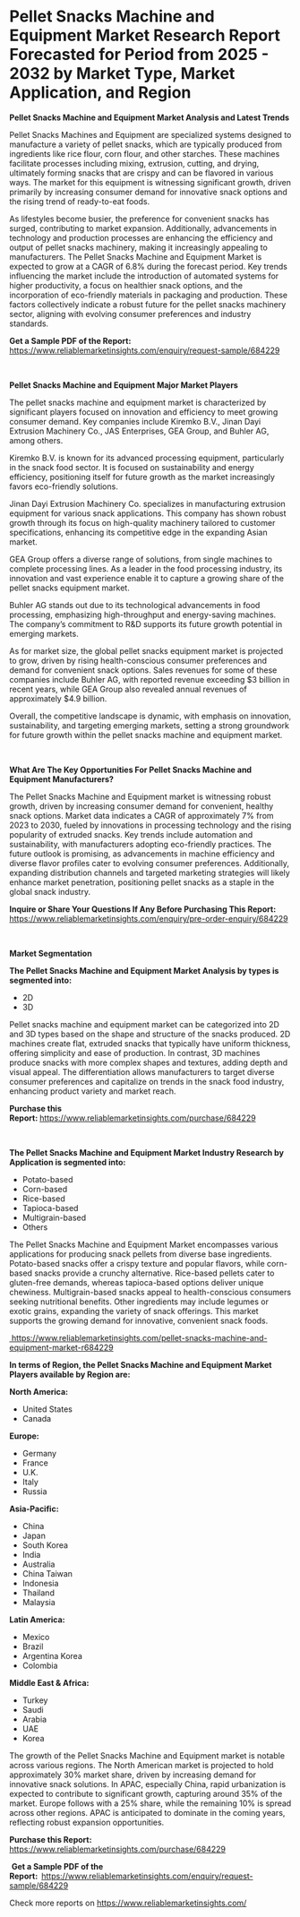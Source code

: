<p><h1>Pellet Snacks Machine and Equipment Market Research Report Forecasted for Period from 2025 -  2032 by Market Type, Market Application, and Region</h1></p><p><strong>Pellet Snacks Machine and Equipment Market Analysis and Latest Trends</strong></p>
<p><p>Pellet Snacks Machines and Equipment are specialized systems designed to manufacture a variety of pellet snacks, which are typically produced from ingredients like rice flour, corn flour, and other starches. These machines facilitate processes including mixing, extrusion, cutting, and drying, ultimately forming snacks that are crispy and can be flavored in various ways. The market for this equipment is witnessing significant growth, driven primarily by increasing consumer demand for innovative snack options and the rising trend of ready-to-eat foods.</p><p>As lifestyles become busier, the preference for convenient snacks has surged, contributing to market expansion. Additionally, advancements in technology and production processes are enhancing the efficiency and output of pellet snacks machinery, making it increasingly appealing to manufacturers. The Pellet Snacks Machine and Equipment Market is expected to grow at a CAGR of 6.8% during the forecast period. Key trends influencing the market include the introduction of automated systems for higher productivity, a focus on healthier snack options, and the incorporation of eco-friendly materials in packaging and production. These factors collectively indicate a robust future for the pellet snacks machinery sector, aligning with evolving consumer preferences and industry standards.</p></p>
<p><strong>Get a Sample PDF of the Report:&nbsp;</strong> <a href="https://www.reliablemarketinsights.com/enquiry/request-sample/684229?utm_campaign=2468&utm_medium=2&utm_source=Github&utm_content=ia&utm_term=28022025&utm_id=pellet-snacks-machine-and-equipment">https://www.reliablemarketinsights.com/enquiry/request-sample/684229</a></p>
<p>&nbsp;</p>
<p><strong>Pellet Snacks Machine and Equipment Major Market Players</strong></p>
<p><p>The pellet snacks machine and equipment market is characterized by significant players focused on innovation and efficiency to meet growing consumer demand. Key companies include Kiremko B.V., Jinan Dayi Extrusion Machinery Co., JAS Enterprises, GEA Group, and Buhler AG, among others.</p><p>Kiremko B.V. is known for its advanced processing equipment, particularly in the snack food sector. It is focused on sustainability and energy efficiency, positioning itself for future growth as the market increasingly favors eco-friendly solutions.</p><p>Jinan Dayi Extrusion Machinery Co. specializes in manufacturing extrusion equipment for various snack applications. This company has shown robust growth through its focus on high-quality machinery tailored to customer specifications, enhancing its competitive edge in the expanding Asian market.</p><p>GEA Group offers a diverse range of solutions, from single machines to complete processing lines. As a leader in the food processing industry, its innovation and vast experience enable it to capture a growing share of the pellet snacks equipment market.</p><p>Buhler AG stands out due to its technological advancements in food processing, emphasizing high-throughput and energy-saving machines. The company’s commitment to R&D supports its future growth potential in emerging markets.</p><p>As for market size, the global pellet snacks equipment market is projected to grow, driven by rising health-conscious consumer preferences and demand for convenient snack options. Sales revenues for some of these companies include Buhler AG, with reported revenue exceeding $3 billion in recent years, while GEA Group also revealed annual revenues of approximately $4.9 billion.</p><p>Overall, the competitive landscape is dynamic, with emphasis on innovation, sustainability, and targeting emerging markets, setting a strong groundwork for future growth within the pellet snacks machine and equipment market.</p></p>
<p>&nbsp;</p>
<p><strong>What Are The Key Opportunities For Pellet Snacks Machine and Equipment Manufacturers?</strong></p>
<p><p>The Pellet Snacks Machine and Equipment market is witnessing robust growth, driven by increasing consumer demand for convenient, healthy snack options. Market data indicates a CAGR of approximately 7% from 2023 to 2030, fueled by innovations in processing technology and the rising popularity of extruded snacks. Key trends include automation and sustainability, with manufacturers adopting eco-friendly practices. The future outlook is promising, as advancements in machine efficiency and diverse flavor profiles cater to evolving consumer preferences. Additionally, expanding distribution channels and targeted marketing strategies will likely enhance market penetration, positioning pellet snacks as a staple in the global snack industry.</p></p>
<p><strong>Inquire or Share Your Questions If Any Before Purchasing This Report:</strong> <a href="https://www.reliablemarketinsights.com/enquiry/pre-order-enquiry/684229?utm_campaign=2468&utm_medium=2&utm_source=Github&utm_content=ia&utm_term=28022025&utm_id=pellet-snacks-machine-and-equipment">https://www.reliablemarketinsights.com/enquiry/pre-order-enquiry/684229</a></p>
<p>&nbsp;</p>
<p><strong>Market Segmentation</strong></p>
<p><strong>The Pellet Snacks Machine and Equipment Market Analysis by types is segmented into:</strong></p>
<p><ul><li>2D</li><li>3D</li></ul></p>
<p><p>Pellet snacks machine and equipment market can be categorized into 2D and 3D types based on the shape and structure of the snacks produced. 2D machines create flat, extruded snacks that typically have uniform thickness, offering simplicity and ease of production. In contrast, 3D machines produce snacks with more complex shapes and textures, adding depth and visual appeal. The differentiation allows manufacturers to target diverse consumer preferences and capitalize on trends in the snack food industry, enhancing product variety and market reach.</p></p>
<p><strong>Purchase this Report:&nbsp;</strong><a href="https://www.reliablemarketinsights.com/purchase/684229?utm_campaign=2468&utm_medium=2&utm_source=Github&utm_content=ia&utm_term=28022025&utm_id=pellet-snacks-machine-and-equipment">https://www.reliablemarketinsights.com/purchase/684229</a></p>
<p>&nbsp;</p>
<p><strong>The Pellet Snacks Machine and Equipment Market Industry Research by Application is segmented into:</strong></p>
<p><ul><li>Potato-based</li><li>Corn-based</li><li>Rice-based</li><li>Tapioca-based</li><li>Multigrain-based</li><li>Others</li></ul></p>
<p><p>The Pellet Snacks Machine and Equipment Market encompasses various applications for producing snack pellets from diverse base ingredients. Potato-based snacks offer a crispy texture and popular flavors, while corn-based snacks provide a crunchy alternative. Rice-based pellets cater to gluten-free demands, whereas tapioca-based options deliver unique chewiness. Multigrain-based snacks appeal to health-conscious consumers seeking nutritional benefits. Other ingredients may include legumes or exotic grains, expanding the variety of snack offerings. This market supports the growing demand for innovative, convenient snack foods.</p></p>
<p><a href="https://www.reliablemarketinsights.com/pellet-snacks-machine-and-equipment-market-r684229?utm_campaign=2468&utm_medium=2&utm_source=Github&utm_content=ia&utm_term=28022025&utm_id=pellet-snacks-machine-and-equipment">&nbsp;https://www.reliablemarketinsights.com/pellet-snacks-machine-and-equipment-market-r684229</a></p>
<p><strong>In terms of Region, the Pellet Snacks Machine and Equipment Market Players available by Region are:</strong></p>
<p>
    <p> <strong> North America: </strong>
        <ul>
            <li>United States</li>
            <li>Canada</li>
        </ul>
        </p> 
    <p> <strong> Europe: </strong>
        <ul>
            <li>Germany</li>
            <li>France</li>
            <li>U.K.</li>
            <li>Italy</li>
            <li>Russia</li>
        </ul>
        </p> 
    <p> <strong> Asia-Pacific: </strong>
        <ul>
            <li>China</li>
            <li>Japan</li>
            <li>South Korea</li>
            <li>India</li>
            <li>Australia</li>
            <li>China Taiwan</li>
            <li>Indonesia</li>
            <li>Thailand</li>
            <li>Malaysia</li>
        </ul>
        </p> 
    <p> <strong> Latin America: </strong>
        <ul>
            <li>Mexico</li>
            <li>Brazil</li>
            <li>Argentina Korea</li>
            <li>Colombia</li>
        </ul>
        </p> 
    <p> <strong> Middle East & Africa: </strong>
        <ul>
            <li>Turkey</li>
            <li>Saudi</li>
            <li>Arabia</li>
            <li>UAE</li>
            <li>Korea</li>
        </ul>
    </p>
    </p>
<p><p>The growth of the Pellet Snacks Machine and Equipment market is notable across various regions. The North American market is projected to hold approximately 30% market share, driven by increasing demand for innovative snack solutions. In APAC, especially China, rapid urbanization is expected to contribute to significant growth, capturing around 35% of the market. Europe follows with a 25% share, while the remaining 10% is spread across other regions. APAC is anticipated to dominate in the coming years, reflecting robust expansion opportunities.</p></p>
<p><strong>Purchase this Report: </strong><a href="https://www.reliablemarketinsights.com/purchase/684229?utm_campaign=2468&utm_medium=2&utm_source=Github&utm_content=ia&utm_term=28022025&utm_id=pellet-snacks-machine-and-equipment">https://www.reliablemarketinsights.com/purchase/684229</a></p>
<p>&nbsp;<strong>Get a Sample PDF of the Report:&nbsp;&nbsp;</strong><a href="https://www.reliablemarketinsights.com/enquiry/request-sample/684229?utm_campaign=2468&utm_medium=2&utm_source=Github&utm_content=ia&utm_term=28022025&utm_id=pellet-snacks-machine-and-equipment">https://www.reliablemarketinsights.com/enquiry/request-sample/684229</a></p>
<p><strong></strong></p>
<p>Check more reports on <a href="https://www.reliablemarketinsights.com/?utm_campaign=2468&utm_medium=2&utm_source=Github&utm_content=ia&utm_term=28022025&utm_id=pellet-snacks-machine-and-equipment">https://www.reliablemarketinsights.com/</a></p>